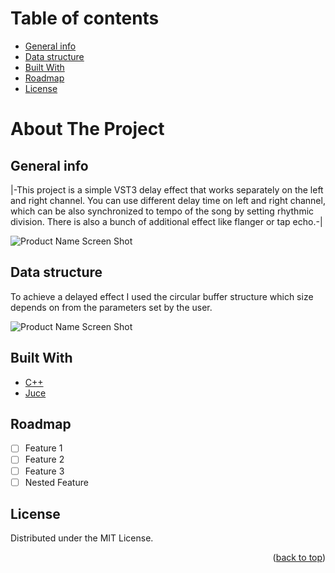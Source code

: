 # Table of contents
* [General info](#general-info)
* [Data structure](#data-structure)
* [Built With](#build-with)
* [Roadmap](#roadmap)
* [License](#license)

# About The Project

## General info

|-This project is a simple VST3 delay effect that works separately on the left and right channel. You can use different delay time on left and right channel, which can be also synchronized to tempo of the song by setting rhythmic division. 
There is also a bunch of additional effect like flanger or tap echo.-|

![Product Name Screen Shot](https://github.com/jarekkopaczewski/TwinEcho/blob/e82460d70e3dbb9e6220f74dcf8eb0781a36adcc/TwinDelay.png)

## Data structure

To achieve a delayed effect I used the circular buffer structure which size depends on from the parameters set by the user.

![Product Name Screen Shot](https://github.com/jarekkopaczewski/TwinEcho/blob/6ff12e2a9b27c65e19132080ee0411574d6aaddc/CircularBuffer.jpg)

## Built With

* [C++](https://isocpp.org/)
* [Juce](https://juce.com/)

## Roadmap

- [ ] Feature 1
- [ ] Feature 2
- [ ] Feature 3
- [ ] Nested Feature

## License

Distributed under the MIT License.

<p align="right">(<a href="#top">back to top</a>)</p>
